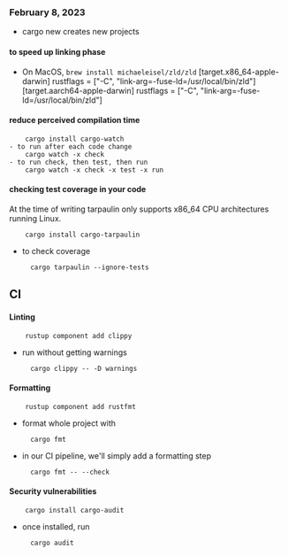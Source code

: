 ### February 8, 2023 
- cargo new <project name> creates new projects
#### to speed up linking phase 
- On MacOS, `brew install michaeleisel/zld/zld`
        [target.x86_64-apple-darwin]
        rustflags = ["-C", "link-arg=-fuse-ld=/usr/local/bin/zld"]
        [target.aarch64-apple-darwin]
        rustflags = ["-C", "link-arg=-fuse-ld=/usr/local/bin/zld"]

#### reduce perceived compilation time
        cargo install cargo-watch
    - to run after each code change
        cargo watch -x check
    - to run check, then test, then run
        cargo watch -x check -x test -x run

#### checking test coverage in your code

At the time of writing tarpaulin only supports
x86_64 CPU architectures running Linux.
        
        cargo install cargo-tarpaulin

- to check coverage

        cargo tarpaulin --ignore-tests

## CI

#### Linting

        rustup component add clippy

- run without getting warnings

        cargo clippy -- -D warnings

#### Formatting

        rustup component add rustfmt

- format whole project with 

        cargo fmt

- in our CI pipeline, we'll simply add a formatting step

        cargo fmt -- --check

#### Security vulnerabilities

        cargo install cargo-audit

- once installed, run

        cargo audit

        